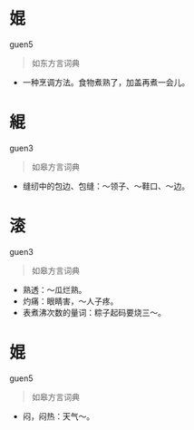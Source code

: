 # 婫
guen5
> 如东方言词典
- 一种烹调方法。食物煮熟了，加盖再煮一会儿。

# 緄
guen3
> 如皋方言词典
- 缝纫中的包边、包缝：～领子、～鞋口、～边。

# 滚
guen3
> 如皋方言词典
- 熟透：～瓜烂熟。
- 灼痛：眼睛害，～人子疼。
- 表煮沸次数的量词：粽子起码要烧三～。

# 婫
guen5
> 如皋方言词典
- 闷，闷热：天气～。
